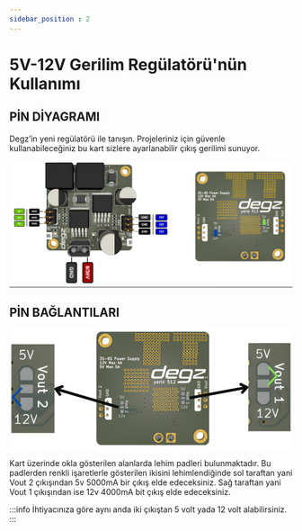 ```yaml
---
sidebar_position : 2
---
```


# 5V-12V Gerilim Regülatörü'nün Kullanımı


## PİN DİYAGRAMI 

Degz’in yeni regülatörü ile tanışın. Projeleriniz için güvenle kullanabileceğiniz bu kart sizlere ayarlanabilir çıkış gerilimi sunuyor. 

![5V 12V Regülator Pin Diyagrammı](./image/regulator4.png)




## PİN BAĞLANTILARI

![5V 12V Regülator Pin Bağlantıları](./image/regulator3.png)

Kart üzerinde okla gösterilen alanlarda lehim padleri bulunmaktadır. Bu padlerden renkli işaretlerle gösterilen ikisini lehimlendiğinde sol taraftan yani Vout 2 çıkışından 5v 5000mA bir çıkış elde edeceksiniz. Sağ taraftan yani Vout 1 çıkışından ise 12v 4000mA bit çıkış elde edeceksiniz.


:::info
 İhtiyacınıza göre aynı anda iki çıkıştan 5 volt yada 12 volt alabilirsiniz. 
:::